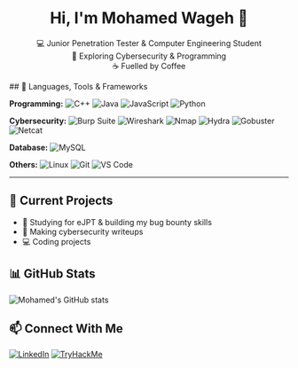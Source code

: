 <h1 align="center">Hi, I'm Mohamed Wageh 👋</h1>
<p align="center">
  💻 Junior Penetration Tester & Computer Engineering Student <br>
  🧠 Exploring Cybersecurity & Programming <br>
  ☕ Fuelled by Coffee
</p>
## 🧰 Languages, Tools & Frameworks

**Programming:**
![C++](https://img.shields.io/badge/-C++-00599C?style=flat&logo=c%2B%2B&logoColor=white)
![Java](https://img.shields.io/badge/-Java-007396?style=flat&logo=java&logoColor=white)
![JavaScript](https://img.shields.io/badge/-JavaScript-F7DF1E?style=flat&logo=javascript&logoColor=black)
![Python](https://img.shields.io/badge/Python-3776AB?style=flat-square&logo=python&logoColor=white)

**Cybersecurity:**
![Burp Suite](https://img.shields.io/badge/Burp%20Suite-ff6600?style=flat-square&logo=burpsuite&logoColor=white)
![Wireshark](https://img.shields.io/badge/Wireshark-1679a7?style=flat-square&logo=wireshark&logoColor=white)
![Nmap](https://img.shields.io/badge/-Nmap-0088CC?style=flat)
![Hydra](https://img.shields.io/badge/-Hydra-007396?style=flat)
![Gobuster](https://img.shields.io/badge/-Gobuster-black?style=flat)
![Netcat](https://img.shields.io/badge/-Netcat-black?style=flat)

**Database:**
![MySQL](https://img.shields.io/badge/-MySQL-4479A1?style=flat&logo=mysql&logoColor=white)

**Others:**
![Linux](https://img.shields.io/badge/Linux-FCC624?style=flat-square&logo=linux&logoColor=black)
![Git](https://img.shields.io/badge/Git-F05032?style=flat-square&logo=git&logoColor=white)
![VS Code](https://img.shields.io/badge/VS%20Code-007ACC?style=flat-square&logo=visual-studio-code&logoColor=white)

---

## 🧩 Current Projects
- 🔐 Studying for eJPT & building my bug bounty skills
- 📝 Making cybersecurity writeups
- 💻 Coding projects 

## 📊 GitHub Stats
![Mohamed's GitHub stats](https://github-readme-stats.vercel.app/api?username=mohamed-wageh1&show_icons=true&theme=radical)

## 📫 Connect With Me
[![LinkedIn](https://img.shields.io/badge/-LinkedIn-0A66C2?style=flat-square&logo=linkedin&logoColor=white)](https://www.linkedin.com/in/mohamed-wageh-101127241/)
[![TryHackMe](https://img.shields.io/badge/-TryHackMe-red?style=flat-square&logo=tryhackme&logoColor=white)](https://tryhackme.com/p/BulletCode)
